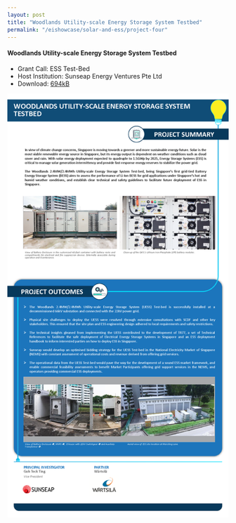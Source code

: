 ```yaml
---
layout: post
title: "Woodlands Utility-scale Energy Storage System Testbed"
permalink: "/eishowcase/solar-and-ess/project-four"
---
```

#### Woodlands Utility-scale Energy Storage System Testbed
* Grant Call: ESS Test-Bed
* Host Institution: Sunseap Energy Ventures Pte Ltd
* Download: [694kB](/files/showcase/solar_ess_04.pdf)

![Woodlands Utility-scale Energy Storage System Testbed](/images/showcase/solar_ess_04.png)